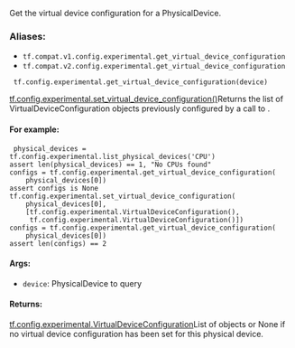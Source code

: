 
Get the virtual device configuration for a PhysicalDevice.
### Aliases:
- `tf.compat.v1.config.experimental.get_virtual_device_configuration`
- `tf.compat.v2.config.experimental.get_virtual_device_configuration`

```
 tf.config.experimental.get_virtual_device_configuration(device)
```
[tf.config.experimental.set_virtual_device_configuration()](https://www.tensorflow.org/api_docs/python/tf/config/experimental/set_virtual_device_configuration)Returns the list of VirtualDeviceConfiguration objects previously configured by a call to .

#### For example:

```
 physical_devices = tf.config.experimental.list_physical_devices('CPU')
assert len(physical_devices) == 1, "No CPUs found"
configs = tf.config.experimental.get_virtual_device_configuration(
    physical_devices[0])
assert configs is None
tf.config.experimental.set_virtual_device_configuration(
    physical_devices[0],
    [tf.config.experimental.VirtualDeviceConfiguration(),
     tf.config.experimental.VirtualDeviceConfiguration()])
configs = tf.config.experimental.get_virtual_device_configuration(
    physical_devices[0])
assert len(configs) == 2
```
#### Args:
- `device`: PhysicalDevice to query
#### Returns:
[tf.config.experimental.VirtualDeviceConfiguration](https://www.tensorflow.org/api_docs/python/tf/config/experimental/VirtualDeviceConfiguration)List of  objects or None if no virtual device configuration has been set for this physical device.


